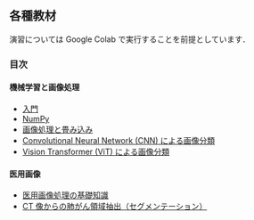 ## 各種教材

演習については Google Colab で実行することを前提としています．

### 目次
#### 機械学習と画像処理
- [入門](https://github.com/shizoda/education/blob/main/machine_learning/basics/neural.ipynb)
- [NumPy](https://github.com/shizoda/education/blob/main/machine_learning/numpy.ipynb)
- [画像処理と畳み込み](https://github.com/shizoda/education/blob/main/machine_learning/image_proc.ipynb)
- [Convolutional Neural Network (CNN) による画像分類](https://github.com/shizoda/education/blob/main/machine_learning/cnn/cifar10_pytorch.ipynb)
- [Vision Transformer (ViT) による画像分類](https://github.com/shizoda/education/blob/main/machine_learning/transformer/cifar10_pytorch_vit.ipynb)
<!-- - [自然言語処理における Transformer](https://github.com/shizoda/education/blob/main/machine_learning/transformer/mlp.md) -->
#### 医用画像
- [医用画像処理の基礎知識](https://github.com/shizoda/education/blob/main/medical/basics.md)
- [CT 像からの肺がん領域抽出（セグメンテーション）](https://github.com/shizoda/education/blob/main/machine_learning/unet/unet_lung_cancer.ipynb)

